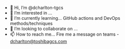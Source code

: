 - 👋 Hi, I’m @dcharlton-tgcs
- 👀 I’m interested in ...
- 🌱 I’m currently learning... GitHub actions and DevOps methods/techniques
- 💞️ I’m looking to collaborate on ...
- 📫 How to reach me... Fire me a message on teams - dcharlton@toshibagcs.com

<!---
dcharlton-tgcs/dcharlton-tgcs is a ✨ special ✨ repository because its `README.md` (this file) appears on your GitHub profile.
You can click the Preview link to take a look at your changes.
--->

